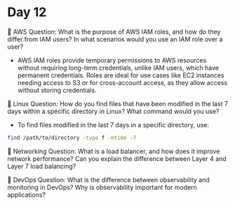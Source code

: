 # Day 12

🔸 AWS Question:
What is the purpose of AWS IAM roles, and how do they differ from IAM users? In what scenarios would you use an IAM role over a user?
- AWS IAM roles provide temporary permissions to AWS resources without requiring long-term credentials, unlike IAM users, which have permanent credentials. Roles are ideal for use cases like EC2 instances needing access to S3 or for cross-account access, as they allow access without storing credentials.

🔸 Linux Question:
How do you find files that have been modified in the last 7 days within a specific directory in Linux? What command would you use?
- To find files modified in the last 7 days in a specific directory, use:
```bash
find /path/to/directory -type f -mtime -7
```


🔸 Networking Question:
What is a load balancer, and how does it improve network performance? Can you explain the difference between Layer 4 and Layer 7 load balancing?

🔸 DevOps Question:
What is the difference between observability and monitoring in DevOps? Why is observability important for modern applications?


